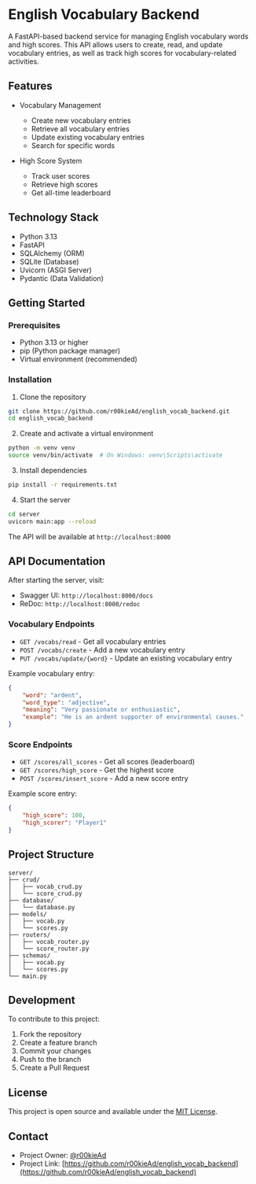 # English Vocabulary Backend

A FastAPI-based backend service for managing English vocabulary words and high scores. This API allows users to create, read, and update vocabulary entries, as well as track high scores for vocabulary-related activities.

## Features

- Vocabulary Management
  - Create new vocabulary entries
  - Retrieve all vocabulary entries
  - Update existing vocabulary entries
  - Search for specific words

- High Score System
  - Track user scores
  - Retrieve high scores
  - Get all-time leaderboard

## Technology Stack

- Python 3.13
- FastAPI
- SQLAlchemy (ORM)
- SQLite (Database)
- Uvicorn (ASGI Server)
- Pydantic (Data Validation)

## Getting Started

### Prerequisites

- Python 3.13 or higher
- pip (Python package manager)
- Virtual environment (recommended)

### Installation

1. Clone the repository
```bash
git clone https://github.com/r00kieAd/english_vocab_backend.git
cd english_vocab_backend
```

2. Create and activate a virtual environment
```bash
python -m venv venv
source venv/bin/activate  # On Windows: venv\Scripts\activate
```

3. Install dependencies
```bash
pip install -r requirements.txt
```

4. Start the server
```bash
cd server
uvicorn main:app --reload
```

The API will be available at `http://localhost:8000`

## API Documentation

After starting the server, visit:
- Swagger UI: `http://localhost:8000/docs`
- ReDoc: `http://localhost:8000/redoc`

### Vocabulary Endpoints

- `GET /vocabs/read` - Get all vocabulary entries
- `POST /vocabs/create` - Add a new vocabulary entry
- `PUT /vocabs/update/{word}` - Update an existing vocabulary entry

Example vocabulary entry:
```json
{
    "word": "ardent",
    "word_type": "adjective",
    "meaning": "Very passionate or enthusiastic",
    "example": "He is an ardent supporter of environmental causes."
}
```

### Score Endpoints

- `GET /scores/all_scores` - Get all scores (leaderboard)
- `GET /scores/high_score` - Get the highest score
- `POST /scores/insert_score` - Add a new score entry

Example score entry:
```json
{
    "high_score": 100,
    "high_scorer": "Player1"
}
```

## Project Structure

```
server/
├── crud/
│   ├── vocab_crud.py
│   └── score_crud.py
├── database/
│   └── database.py
├── models/
│   ├── vocab.py
│   └── scores.py
├── routers/
│   ├── vocab_router.py
│   └── score_router.py
├── schemas/
│   ├── vocab.py
│   └── scores.py
└── main.py
```

## Development

To contribute to this project:

1. Fork the repository
2. Create a feature branch
3. Commit your changes
4. Push to the branch
5. Create a Pull Request

## License

This project is open source and available under the [MIT License](LICENSE).

## Contact

- Project Owner: [@r00kieAd](https://github.com/r00kieAd)
- Project Link: [https://github.com/r00kieAd/english_vocab_backend](https://github.com/r00kieAd/english_vocab_backend)
